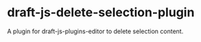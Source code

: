 # draft-js-delete-selection-plugin
A plugin for draft-js-plugins-editor to delete selection content.
